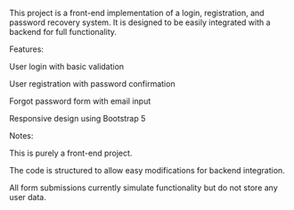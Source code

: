 This project is a front-end implementation of a login, registration, and password recovery system. It is designed to be easily integrated with a backend for full functionality.

Features:

User login with basic validation

User registration with password confirmation

Forgot password form with email input

Responsive design using Bootstrap 5

Notes:

This is purely a front-end project.

The code is structured to allow easy modifications for backend integration.

All form submissions currently simulate functionality but do not store any user data.
